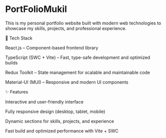# PortFolioMukil
This is my personal portfolio website built with modern web technologies to showcase my skills, projects, and professional experience.

🚀 Tech Stack

React.js – Component-based frontend library

TypeScript (SWC + Vite) – Fast, type-safe development and optimized builds

Redux Toolkit – State management for scalable and maintainable code

Material-UI (MUI) – Responsive and modern UI components

✨ Features

Interactive and user-friendly interface

Fully responsive design (desktop, tablet, mobile)

Dynamic sections for skills, projects, and experience

Fast build and optimized performance with Vite + SWC
